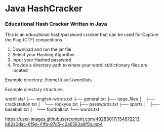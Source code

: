 # Java HashCracker

### Educational Hash Cracker Written in Java

This is an educational hash/password cracker that can be used for Capture the Flag (CTF) competitions. 

1. Download and run the jar file
2. Select your Hashing Algorithm
3. Input your Hashed password
4. Provide a directory path to where your wordlist/dictionary files are located

Example directory: /home/{user}/wordlists

Example directory structure:

wordlists/
├── english-words.txt
├── general.txt
├── large_files
│   ├── crackstation.txt
│   └── rockyou.txt
├── passwords.txt
├── sports
│   ├── baseball.txt
│   └── football.txt
└── words.txt



https://user-images.githubusercontent.com/49283017/154872213-b82a0dac-6f9d-41fb-97d5-c2a6583a9f5b.mp4

